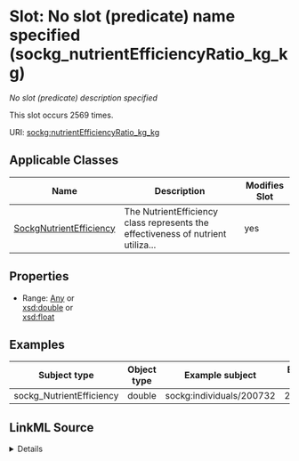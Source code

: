

# Slot: No slot (predicate) name specified (sockg_nutrientEfficiencyRatio_kg_kg)


_No slot (predicate) description specified_






This slot occurs 2569 times.


URI: [sockg:nutrientEfficiencyRatio_kg_kg](https://idir.uta.edu/sockg-ontology/docs/nutrientEfficiencyRatio_kg_kg)



<!-- no inheritance hierarchy -->





## Applicable Classes

| Name | Description | Modifies Slot |
| --- | --- | --- |
| [SockgNutrientEfficiency](../classes/SockgNutrientEfficiency.md) | The NutrientEfficiency class represents the effectiveness of nutrient utiliza... |  yes  |







## Properties

* Range: [Any](../classes/Any.md)&nbsp;or&nbsp;<br />[xsd:double](http://www.w3.org/2001/XMLSchema#double)&nbsp;or&nbsp;<br />[xsd:float](http://www.w3.org/2001/XMLSchema#float)






## Examples

| Subject type | Object type | Example subject | Example object | Occurrences |
| --- | --- | --- | --- | --- |
| sockg_NutrientEfficiency | double | sockg:individuals/200732 | 2.098475 | 2569 |




## LinkML Source

<details>

```yaml
name: sockg_nutrientEfficiencyRatio_kg_kg
annotations:
  count:
    tag: count
    value: 2569
description: No slot (predicate) description specified
title: No slot (predicate) name specified
examples:
- object:
    example_object: '2.098475'
    example_object_type: double
    example_predicate: sockg:nutrientEfficiencyRatio_kg_kg
    example_subject: sockg:individuals/200732
    example_subject_type: sockg_NutrientEfficiency
from_schema: soc-kg
rank: 1000
domain: sockg_NutrientEfficiency
slot_uri: sockg:nutrientEfficiencyRatio_kg_kg
alias: sockg_nutrientEfficiencyRatio_kg_kg
domain_of:
- sockg_NutrientEfficiency
range: Any
any_of:
- range: double
- range: float

```
</details>